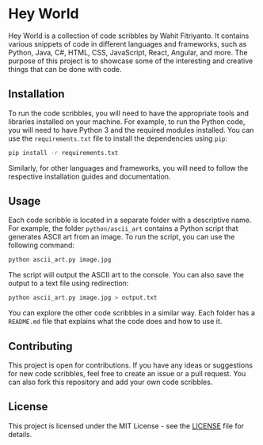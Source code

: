 # Hey World

Hey World is a collection of code scribbles by Wahit Fitriyanto. It contains various snippets of code in different languages and frameworks, such as Python, Java, C#, HTML, CSS, JavaScript, React, Angular, and more. The purpose of this project is to showcase some of the interesting and creative things that can be done with code.

## Installation

To run the code scribbles, you will need to have the appropriate tools and libraries installed on your machine. For example, to run the Python code, you will need to have Python 3 and the required modules installed. You can use the `requirements.txt` file to install the dependencies using `pip`:

```bash
pip install -r requirements.txt
```

Similarly, for other languages and frameworks, you will need to follow the respective installation guides and documentation.

## Usage

Each code scribble is located in a separate folder with a descriptive name. For example, the folder `python/ascii_art` contains a Python script that generates ASCII art from an image. To run the script, you can use the following command:

```bash
python ascii_art.py image.jpg
```

The script will output the ASCII art to the console. You can also save the output to a text file using redirection:

```bash
python ascii_art.py image.jpg > output.txt
```

You can explore the other code scribbles in a similar way. Each folder has a `README.md` file that explains what the code does and how to use it.

## Contributing

This project is open for contributions. If you have any ideas or suggestions for new code scribbles, feel free to create an issue or a pull request. You can also fork this repository and add your own code scribbles.

## License

This project is licensed under the MIT License - see the [LICENSE](LICENSES) file for details.
